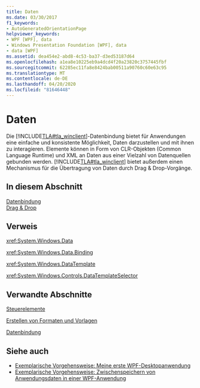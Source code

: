 ```yaml
---
title: Daten
ms.date: 03/30/2017
f1_keywords:
- AutoGeneratedOrientationPage
helpviewer_keywords:
- WPF [WPF], data
- Windows Presentation Foundation [WPF], data
- data [WPF]
ms.assetid: dea454e2-abd8-4c53-ba37-d3ed53187d64
ms.openlocfilehash: a1ea8e10225eb9a4dcd4f20a23820c3757445fbf
ms.sourcegitcommit: 62285ec11fa8e8424bab00511a90760c60e63c95
ms.translationtype: MT
ms.contentlocale: de-DE
ms.lasthandoff: 04/20/2020
ms.locfileid: "81646448"
---
```

# <a name="data"></a>Daten
Die [!INCLUDE[TLA#tla_winclient](../../../../includes/tlasharptla-winclient-md.md)]-Datenbindung bietet für Anwendungen eine einfache und konsistente Möglichkeit, Daten darzustellen und mit ihnen zu interagieren. Elemente können in Form von CLR-Objekten (Common Language Runtime) und XML an Daten aus einer Vielzahl von Datenquellen gebunden werden. [!INCLUDE[TLA#tla_winclient](../../../../includes/tlasharptla-winclient-md.md)] bietet außerdem einen Mechanismus für die Übertragung von Daten durch Drag & Drop-Vorgänge.  
  
## <a name="in-this-section"></a>In diesem Abschnitt  
 [Datenbindung](../../../desktop-wpf/data/data-binding-overview.md)  
 [Drag & Drop](../advanced/drag-and-drop.md)  
  
## <a name="reference"></a>Verweis  
 <xref:System.Windows.Data>  
  
 <xref:System.Windows.Data.Binding>  
  
 <xref:System.Windows.DataTemplate>  
  
 <xref:System.Windows.Controls.DataTemplateSelector>  
  
## <a name="related-sections"></a>Verwandte Abschnitte  
 [Steuerelemente](../controls/index.md)  
  
 [Erstellen von Formaten und Vorlagen](../../../desktop-wpf/fundamentals/styles-templates-overview.md)  
  
 [Datenbindung](../advanced/optimizing-performance-data-binding.md)  
  
## <a name="see-also"></a>Siehe auch

- [Exemplarische Vorgehensweise: Meine erste WPF-Desktopanwendung](../getting-started/walkthrough-my-first-wpf-desktop-application.md)
- [Exemplarische Vorgehensweise: Zwischenspeichern von Anwendungsdaten in einer WPF-Anwendung](../advanced/walkthrough-caching-application-data-in-a-wpf-application.md)

